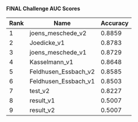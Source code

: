 **FINAL Challenge AUC Scores**


|Rank|Name|Accuracy|
|----|-----|---|
|1|joens_meschede_v2|0.8859| 
|2|Joedicke_v1|0.8783| 
|3|joens_meschede_v1|0.8729| 
|4|Kasselmann_v1|0.8648| 
|5|Feldhusen_Essbach_v2|0.8585| 
|6|Feldhusen_Essbach_v1|0.8503| 
|7|test_v2|0.8227| 
|8|result_v1|0.5007| 
|9|result_v2|0.5007| 
